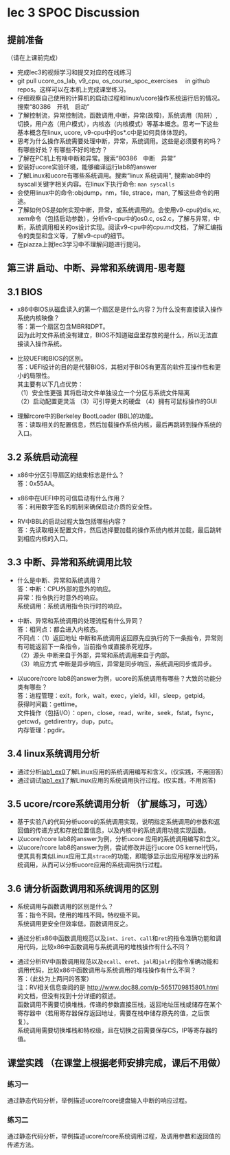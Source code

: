 # lec 3 SPOC Discussion

## **提前准备**
（请在上课前完成）


 - 完成lec3的视频学习和提交对应的在线练习
 - git pull ucore_os_lab, v9_cpu, os_course_spoc_exercises  　in github repos。这样可以在本机上完成课堂练习。
 - 仔细观察自己使用的计算机的启动过程和linux/ucore操作系统运行后的情况。搜索“80386　开机　启动”
 - 了解控制流，异常控制流，函数调用,中断，异常(故障)，系统调用（陷阱）,切换，用户态（用户模式），内核态（内核模式）等基本概念。思考一下这些基本概念在linux, ucore, v9-cpu中的os*.c中是如何具体体现的。
 - 思考为什么操作系统需要处理中断，异常，系统调用。这些是必须要有的吗？有哪些好处？有哪些不好的地方？
 - 了解在PC机上有啥中断和异常。搜索“80386　中断　异常”
 - 安装好ucore实验环境，能够编译运行lab8的answer
 - 了解Linux和ucore有哪些系统调用。搜索“linux 系统调用", 搜索lab8中的syscall关键字相关内容。在linux下执行命令: ```man syscalls```
 - 会使用linux中的命令:objdump，nm，file, strace，man, 了解这些命令的用途。
 - 了解如何OS是如何实现中断，异常，或系统调用的。会使用v9-cpu的dis,xc, xem命令（包括启动参数），分析v9-cpu中的os0.c, os2.c，了解与异常，中断，系统调用相关的os设计实现。阅读v9-cpu中的cpu.md文档，了解汇编指令的类型和含义等，了解v9-cpu的细节。
 - 在piazza上就lec3学习中不理解问题进行提问。

## 第三讲 启动、中断、异常和系统调用-思考题

## 3.1 BIOS
-  x86中BIOS从磁盘读入的第一个扇区是是什么内容？为什么没有直接读入操作系统内核映像？  
答：第一个扇区包含MBR和DPT。   
因为此时文件系统没有建立，BIOS不知道磁盘里存放的是什么，所以无法直接读入操作系统。  

- 比较UEFI和BIOS的区别。  
答：UEFI设计的目的是代替BIOS，其相对于BIOS有更高的软件互操作性和更小的局限性。  
其主要有以下几点优势：  
（1）安全性更强 其将启动文件单独设立一个分区与系统文件隔离  
（2）启动配置更灵活
（3）可引导更大的硬盘
（4）拥有可鼠标操作的GUI


- 理解rcore中的Berkeley BootLoader (BBL)的功能。  
答：读取相关的配置信息，然后加载操作系统内核，最后再跳转到操作系统的入口。

## 3.2 系统启动流程

- x86中分区引导扇区的结束标志是什么？  
答：0x55AA。  

- x86中在UEFI中的可信启动有什么作用？  
答：利用数字签名的机制来确保启动介质的安全性。  

- RV中BBL的启动过程大致包括哪些内容？  
答：先读取相关配置文件，然后选择要加载的操作系统内核并加载，最后跳转到相应内核的入口。
## 3.3 中断、异常和系统调用比较
- 什么是中断、异常和系统调用？  
答：中断：CPU外部的意外的响应。  
异常：指令执行时意外的响应。  
系统调用：系统调用指令执行时的响应。 

-  中断、异常和系统调用的处理流程有什么异同？  
答：相同点：都会进入内核态。  
不同点：（1）返回地址 中断和系统调用返回原先应执行的下一条指令，异常则有可能返回下一条指令，当前指令或直接杀死程序。  
（2）源头 中断来自于外部，异常和系统调用来自于内部。  
（3）响应方式 中断是异步响应，异常是同步响应，系统调用同步或异步。  

- 以ucore/rcore lab8的answer为例，ucore的系统调用有哪些？大致的功能分类有哪些？  
答：进程管理：exit，fork，wait，exec，yield，kill，sleep，getpid。  
获得时间戳：gettime。   
文件操作（包括I/O）：open，close，read，write，seek，fstat，fsync，getcwd，getdirentry，dup，putc。  
内存管理：pgdir。  

## 3.4 linux系统调用分析
- 通过分析[lab1_ex0](https://github.com/chyyuu/ucore_lab/blob/master/related_info/lab1/lab1-ex0.md)了解Linux应用的系统调用编写和含义。(仅实践，不用回答)
- 通过调试[lab1_ex1](https://github.com/chyyuu/ucore_lab/blob/master/related_info/lab1/lab1-ex1.md)了解Linux应用的系统调用执行过程。(仅实践，不用回答)


## 3.5 ucore/rcore系统调用分析 （扩展练习，可选）
-  基于实验八的代码分析ucore的系统调用实现，说明指定系统调用的参数和返回值的传递方式和存放位置信息，以及内核中的系统调用功能实现函数。
- 以ucore/rcore lab8的answer为例，分析ucore 应用的系统调用编写和含义。
- 以ucore/rcore lab8的answer为例，尝试修改并运行ucore OS kernel代码，使其具有类似Linux应用工具`strace`的功能，即能够显示出应用程序发出的系统调用，从而可以分析ucore应用的系统调用执行过程。

 
## 3.6 请分析函数调用和系统调用的区别
- 系统调用与函数调用的区别是什么？  
答：指令不同，使用的堆栈不同，特权级不同。  
系统调用更安全但效率低，函数调用反之。    
  
- 通过分析x86中函数调用规范以及`int`、`iret`、`call`和`ret`的指令准确功能和调用代码，比较x86中函数调用与系统调用的堆栈操作有什么不同？
- 通过分析RV中函数调用规范以及`ecall`、`eret`、`jal`和`jalr`的指令准确功能和调用代码，比较x86中函数调用与系统调用的堆栈操作有什么不同？  
答：（此处为上两问的答案）  
注：RV相关信息查阅的是 http://www.doc88.com/p-5651709815801.html 的文档，但没有找到十分详细的叙述。  
函数调用不需要切换堆栈，传递的参数直接压栈，返回地址压栈或储存在某个寄存器中（若用寄存器保存返回地址，需要在栈中储存原先的值，之后恢复）。  
系统调用需要切换堆栈和特权级，且在切换之前需要保存CS，IP等寄存器的值。



## 课堂实践 （在课堂上根据老师安排完成，课后不用做）
### 练习一
通过静态代码分析，举例描述ucore/rcore键盘输入中断的响应过程。

### 练习二
通过静态代码分析，举例描述ucore/rcore系统调用过程，及调用参数和返回值的传递方法。
